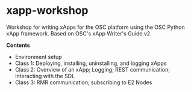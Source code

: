 # xapp-workshop
Workshop for writing xApps for the OSC platform using the OSC Python xApp framework. Based on OSC's xApp Writer's Guide v2. 

**Contents**
- Environment setup
- Class 1: Deploying, installing, uninstalling, and logging xApps
- Class 2: Overview of an xApp; Logging; REST communication; interacting with the SDL
- Class 3: RMR communication; subscribing to E2 Nodes
